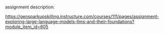 assignment description:

https://gensparkupskilling.instructure.com/courses/111/pages/assignment-exploring-large-language-models-llms-and-their-foundations?module_item_id=605

